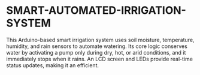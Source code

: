# SMART-AUTOMATED-IRRIGATION-SYSTEM
This Arduino-based smart irrigation system uses soil moisture, temperature, humidity, and rain sensors to automate watering. Its core logic conserves water by activating a pump only during dry, hot, or arid conditions, and it immediately stops when it rains. An LCD screen and LEDs provide real-time status updates, making it an efficient.
